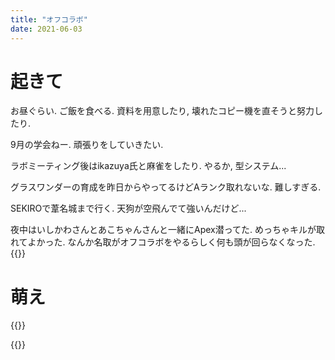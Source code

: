 ```yaml
---
title: "オフコラボ"
date: 2021-06-03
---
```


# 起きて
お昼ぐらい. ご飯を食べる. 資料を用意したり, 壊れたコピー機を直そうと努力したり.

9月の学会ねー. 頑張りをしていきたい.

ラボミーティング後はikazuya氏と麻雀をしたり. やるか, 型システム...

グラスワンダーの育成を昨日からやってるけどAランク取れないな. 難しすぎる.


SEKIROで葦名城まで行く. 天狗が空飛んでて強いんだけど...

夜中はいしかわさんとあこちゃんさんと一緒にApex潜ってた. めっちゃキルが取れてよかった. なんか名取がオフコラボをやるらしく何も頭が回らなくなった.
{{<tweet user="dango_bot" id="1400497757467463680">}}



# 萌え
{{<tweet user="dango_bot" id="1400341873177235460">}}

{{<tweet user="dango_bot" id="1400081353287245826">}}
